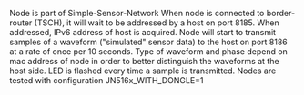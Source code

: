 Node is part of Simple-Sensor-Network
When node is connected to border-router (TSCH), it will wait to be addressed by a host
on port 8185. 
When addressed, IPv6 address of host is acquired. Node will start to transmit samples of
a waveform ("simulated" sensor data) to the host on port 8186 at a rate of once per 
10 seconds. Type of waveform and phase depend on mac address of node in order to better 
distinguish the waveforms at the host side.
LED is flashed every time a sample is transmitted.
Nodes are tested with configuration JN516x_WITH_DONGLE=1

